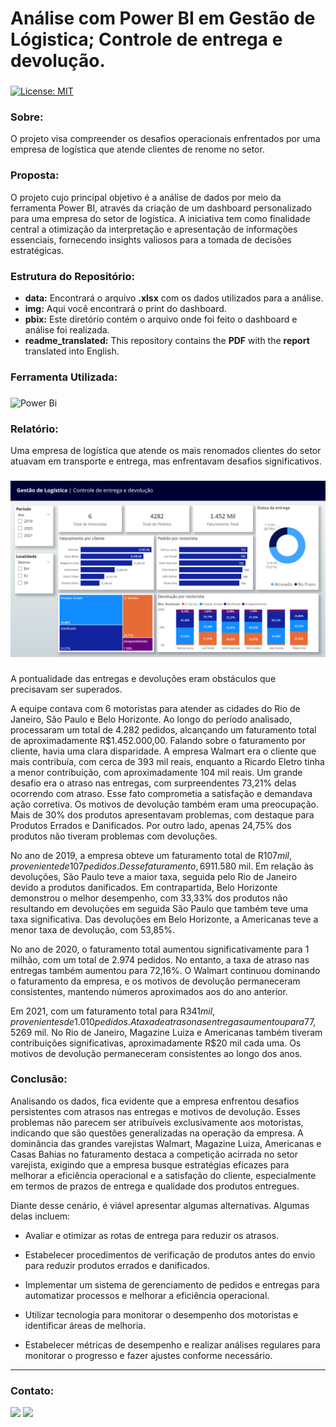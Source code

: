 # Análise com Power BI em Gestão de Lógistica; Controle de entrega e devolução.

###
[![License: MIT](https://img.shields.io/badge/License-MIT-black.svg)](https://opensource.org/licenses/MIT) 

### Sobre:

O projeto visa compreender os desafios operacionais enfrentados por uma empresa de logística que atende clientes de renome no setor.

### Proposta:

O projeto cujo principal objetivo é a análise de dados por meio da ferramenta Power BI, através da criação de um dashboard personalizado para uma empresa do setor de logística. A iniciativa tem como finalidade central a otimização da interpretação e apresentação de informações essenciais, fornecendo insights valiosos para a tomada de decisões estratégicas.

### Estrutura do Repositório:
- <strong>data:</strong> Encontrará o arquivo **.xlsx** com os dados utilizados para a análise.
- <strong>img:</strong> Aqui você encontrará o print do dashboard.
- <strong>pbix:</strong> Este diretório contém o arquivo onde foi feito o dashboard e  análise foi realizada.
- <strong>readme_translated:</strong> This repository contains the **PDF** with the **report** translated into English.

### Ferramenta Utilizada:
###
![Power Bi](https://img.shields.io/badge/power_bi-F2C811?style=for-the-badge&logo=powerbi&logoColor=white&color=black)

### Relatório:

Uma empresa de logística que atende os mais renomados clientes do setor atuavam em transporte e entrega, mas enfrentavam desafios significativos.
###

<img src="/img/dashboard_logistica.png">

###
A pontualidade das entregas e devoluções eram obstáculos que precisavam ser superados.

A equipe contava com 6 motoristas para atender as cidades do Rio de Janeiro, São Paulo e Belo Horizonte. Ao longo do período analisado, processaram um total de 4.282 pedidos, alcançando um faturamento total de aproximadamente R$1.452.000,00. 
Falando sobre o faturamento por cliente, havia uma clara disparidade. A empresa Walmart era o cliente que mais contribuía, com cerca de 393 mil reais, enquanto a Ricardo Eletro tinha a menor contribuição, com aproximadamente 104 mil reais. 
Um grande desafio era o atraso nas entregas, com surpreendentes 73,21% delas ocorrendo com atraso. Esse fato comprometia a satisfação e demandava ação corretiva.
Os motivos de devolução também eram uma preocupação. Mais de 30% dos produtos apresentavam problemas, com destaque para Produtos Errados e Danificados. Por outro lado, apenas 24,75% dos produtos não tiveram problemas com devoluções.

No ano de 2019, a empresa obteve um faturamento total de R$107 mil, proveniente de 107 pedidos. Desse faturamento, 69% dos pedidos apresentaram atrasos nas entregas. O maior contribuinte para o faturamento foi o Walmart, exceto em São Paulo, onde a Magazine Luiza assumiu a liderança com R$11.580 mil. Em relação às devoluções, São Paulo teve a maior taxa, seguida pelo Rio de Janeiro devido a produtos danificados. Em contrapartida, Belo Horizonte demonstrou o melhor desempenho, com 33,33% dos produtos não resultando em devoluções em seguida São Paulo que também teve uma taxa significativa. Das devoluções em Belo Horizonte, a Americanas teve a menor taxa de devolução, com 53,85%.

No ano de 2020, o faturamento total aumentou significativamente para 1 milhão, com um total de 2.974 pedidos. No entanto, a taxa de atraso nas entregas também aumentou para 72,16%. O Walmart continuou dominando o faturamento da empresa, e os motivos de devolução permaneceram consistentes, mantendo números aproximados aos do ano anterior.

Em 2021, com um faturamento total para R$341 mil, provenientes de 1.010 pedidos. A taxa de atraso nas entregas aumentou para 77,52%. As Casas Bahia se destacaram, dominando o faturamento com R$69 mil. No Rio de Janeiro, Magazine Luiza e Americanas também tiveram contribuições significativas, aproximadamente R$20 mil cada uma. Os motivos de devolução permaneceram consistentes ao longo dos anos.

### Conclusão:

Analisando os dados, fica evidente que a empresa enfrentou desafios persistentes com atrasos nas entregas e motivos de devolução. Esses problemas não parecem ser atribuíveis exclusivamente aos motoristas, indicando que são questões generalizadas na operação da empresa. A dominância das grandes varejistas Walmart, Magazine Luiza, Americanas e Casas Bahias no faturamento destaca a competição acirrada no setor varejista, exigindo que a empresa busque estratégias eficazes para melhorar a eficiência operacional e a satisfação do cliente, especialmente em termos de prazos de entrega e qualidade dos produtos entregues.

Diante desse cenário, é viável apresentar algumas alternativas. Algumas delas incluem:

- Avaliar e otimizar as rotas de entrega para reduzir os atrasos.
  
- Estabelecer procedimentos de verificação de produtos antes do envio para reduzir produtos errados e danificados.
  
- Implementar um sistema de gerenciamento de pedidos e entregas para automatizar processos e melhorar a eficiência operacional.
  
- Utilizar tecnologia para monitorar o desempenho dos motoristas e identificar áreas de melhoria.
  
- Estabelecer métricas de desempenho e realizar análises regulares para monitorar o progresso e fazer ajustes conforme necessário.

---
### Contato:

<div>
  <a href="https://linkedin.com/in/marcospontesjunior" target="_blank"><img src="https://img.shields.io/badge/linkedin-%230077B5.svg?style=for-the-badge&logo=linkedin&logoColor=white&color=black" target="_blank"></a>  
  <a href = "mailto:marcospntsjunior@gmail.com"><img src="https://img.shields.io/badge/Gmail-D14836?style=for-the-badge&logo=gmail&logoColor=white&color=black" target="_blank"></a>
</div>
